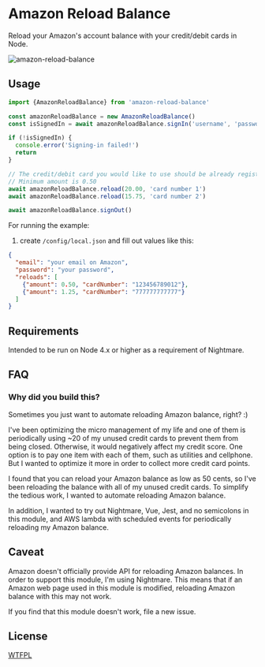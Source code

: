 # Amazon Reload Balance

Reload your Amazon's account balance with your credit/debit cards in Node.

![amazon-reload-balance](https://user-images.githubusercontent.com/872220/30046500-0d8b20d4-91c0-11e7-914b-331ab410e5ec.gif)

## Usage

```js
import {AmazonReloadBalance} from 'amazon-reload-balance'

const amazonReloadBalance = new AmazonReloadBalance()
const isSignedIn = await amazonReloadBalance.signIn('username', 'password')

if (!isSignedIn) {
  console.error('Signing-in failed!')
  return
}

// The credit/debit card you would like to use should be already registered on your Amazon account.
// Minimum amount is 0.50
await amazonReloadBalance.reload(20.00, 'card number 1')
await amazonReloadBalance.reload(15.75, 'card number 2')

await amazonReloadBalance.signOut()
```

For running the example:

1. create `/config/local.json` and fill out values like this:

```json
{
  "email": "your email on Amazon",
  "password": "your password",
  "reloads": [
    {"amount": 0.50, "cardNumber": "123456789012"},
    {"amount": 1.25, "cardNumber": "777777777777"}
  ]
}
```

## Requirements

Intended to be run on Node 4.x or higher as a requirement of Nightmare.

## FAQ

### Why did you build this?

Sometimes you just want to automate reloading Amazon balance, right? :)

I've been optimizing the micro management of my life and one of them is periodically
using ~20 of my unused credit cards to prevent them from being closed. Otherwise, it would negatively affect my credit score.
One option is to pay one item with each of them, such as utilities and cellphone.
But I wanted to optimize it more in order to collect more credit card points.

I found that you can reload your Amazon balance as low as 50 cents,
so I've been reloading the balance with all of my unused credit cards.
To simplify the tedious work, I wanted to automate reloading Amazon balance.

In addition, I wanted to try out Nightmare, Vue, Jest, and no semicolons in this module,
and AWS lambda with scheduled events for periodically reloading my Amazon balance.

## Caveat

Amazon doesn't officially provide API for reloading Amazon balances. In order to support this module, I'm using Nightmare.
This means that if an Amazon web page used in this module is modified, reloading Amazon balance with this may not work.

If you find that this module doesn't work, file a new issue.

## License

[WTFPL](http://www.wtfpl.net)
